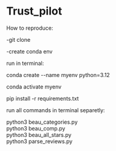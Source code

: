 # Trust_pilot


How to reproduce:

-git clone  

-create conda env  


run in terminal:

conda create --name myenv python=3.12  

conda activate myenv  


pip install -r requirements.txt





run all commands in terminal separetly:  

python3 beau_categories.py  
python3 beau_comp.py  
python3 beau_all_stars.py  
python3 parse_reviews.py


